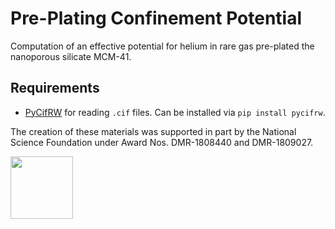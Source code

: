 # Pre-Plating Confinement Potential
Computation of an effective potential for helium in rare gas pre-plated the nanoporous silicate MCM-41. 

## Requirements
* [PyCifRW](https://bitbucket.org/jamesrhester/pycifrw/src/development/) for reading `.cif` files. Can be installed via `pip install pycifrw`.

The creation of these materials was supported in part by the National Science Foundation under Award Nos. DMR-1808440 and DMR-1809027.

[<img width="100px" src="https://www.nsf.gov/images/logos/NSF_4-Color_bitmap_Logo.png">](https://www.nsf.gov/awardsearch/showAward?AWD_ID=1808440&HistoricalAwards=false)
